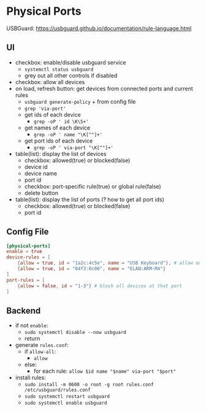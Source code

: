 # Physical Ports

USBGuard: https://usbguard.github.io/documentation/rule-language.html

## UI

- checkbox: enable/disable usbguard service
  - `systemctl status usbguard`
  - grey out all other controls if disabled
- checkbox: allow all devices
- on load, refresh button: get devices from connected ports and current rules
  - `usbguard generate-policy` + from config file
  - `grep 'via-port'`
  - get ids of each device
     - `grep -oP ' id \K\S+'`
  - get names of each device
     - `grep -oP ' name "\K[^"]+'`
  - get port ids of each device
     - `grep -oP ' via-port "\K[^"]+'`
  <!-- - get name of each ids
     - `lsusb -d <id>`
     - `grep -oP ' ID [0-9a-f]+:[0-9a-f]+ \K.*'` -->
- table(list): display the list of devices
  - checkbox: allowed(true) or blocked(false)
  - device id
  - device name
  - port id
  - checkbox: port-specific rule(true) or global rule(false)
  - delete button
- table(list): display the list of ports (? how to get all port ids)
  - checkbox: allowed(true) or blocked(false)
  - port id

## Config File

```toml
[physical-ports]
enable = true
device-rules = [
    {allow = true, id = "1a2c:4c5e", name = "USB Keyboard"}, # allow only at that port
    {allow = true, id = "04f3:0c00", name = "ELAN:ARM-M4"}
]
port-rules = [
    {allow = false, id = "1-3"} # block all devices at that port
]
```

## Backend

- if not `enable`:
  - `sudo systemctl disable --now usbguard`
  - return
- generate `rules.conf`:
  - if `allow-all`:
     - `allow`
  - else:
     - for each rule: `allow $id name "$name" via-port "$port"`
- install rules:
  - `sudo install -m 0600 -o root -g root rules.conf /etc/usbguard/rules.conf`
  - `sudo systemctl restart usbguard`
  - `sudo systemctl enable usbguard`

